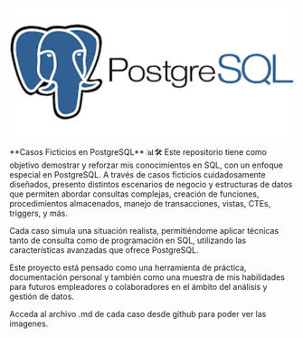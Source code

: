 <p align="center">
  <img src="https://raw.githubusercontent.com/matiassanmartins/SQL/refs/heads/main/LOGO_POSTGRESQL.png" width="500" title="hover text">
</p>
**Casos Ficticios en PostgreSQL** 📊🛠️
Este repositorio tiene como objetivo demostrar y reforzar mis conocimientos en SQL, con un enfoque especial en PostgreSQL. A través de casos ficticios cuidadosamente diseñados, presento distintos escenarios de negocio y estructuras de datos que permiten abordar consultas complejas, creación de funciones, procedimientos almacenados, manejo de transacciones, vistas, CTEs, triggers, y más.

Cada caso simula una situación realista, permitiéndome aplicar técnicas tanto de consulta como de programación en SQL, utilizando las características avanzadas que ofrece PostgreSQL.

Este proyecto está pensado como una herramienta de práctica, documentación personal y también como una muestra de mis habilidades para futuros empleadores o colaboradores en el ámbito del análisis y gestión de datos.

Acceda al archivo .md de cada caso desde github para poder ver las imagenes.